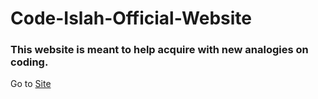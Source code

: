 # Code-Islah-Official-Website
### This website is meant to help acquire with new analogies on coding.
Go to [Site](https://codeislah.netlify.app/)
